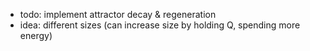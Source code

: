 - todo: implement attractor decay & regeneration
- idea: different sizes (can increase size by holding Q, spending more energy)
